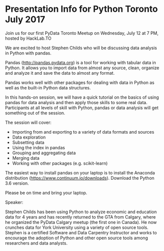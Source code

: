 # Presentation Info for Python Toronto July 2017

Join us for our first PyData Toronto Meetup on Wednesday, July 12 at 7 PM,
hosted by HackLab.TO

We are excited to host Stephen Childs who will be discussing data analysis in
Python with pandas.

Pandas (http://pandas.pydata.org) is a tool for working with tabular data in
Python. It allows you to import data from almost any source, clean, organize
and analyze it and save the data to almost any format.

Pandas works well with other packages for dealing with data in Python as well
as the built-in Python data structures.

In this hands-on session, we will have a quick tutorial on the basics of
using pandas for data analysis and then apply those skills to some real data.
Participants at all levels of skill with Python, pandas or data analysis will
get something out of the session.

The session will cover:

* Importing from and exporting to a variety of data formats and sources
* Data exploration
* Subsetting data
* Using the index in pandas
* Grouping and aggregating data
* Merging data
* Working with other packages (e.g. scikit-learn)

The easiest way to install pandas on your laptop is to install the Anaconda
distribution (https://www.continuum.io/downloads). Download the Python 3.6
version.

Please be on time and bring your laptop.

Speaker:

Stephen Childs has been using Python to analyze economic and education data for
4 years and has recently returned to the GTA from Calgary, where he organized
the PyData Calgary meetup (the first one in Canada). He now crunches data for
York University using a variety of open source tools. Stephen is a certified
Software and Data Carpentry Instructor and works to encourage the adoption of
Python and other open source tools among researchers and data analysts.

